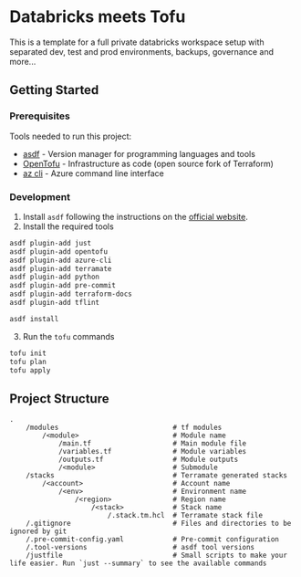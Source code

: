# Databricks meets Tofu

This is a template for a full private databricks workspace setup with separated dev, test and prod environments, backups, governance and more...

## Getting Started

### Prerequisites

Tools needed to run this project:

- [asdf](https://asdf-vm.com/) - Version manager for programming languages and tools
- [OpenTofu](https://opentofu.org/) - Infrastructure as code (open source fork of Terraform)
- [az cli](https://docs.microsoft.com/en-us/cli/azure/install-azure-cli) - Azure command line interface

### Development

1. Install `asdf` following the instructions on the [official website](https://asdf-vm.com/guide/getting-started.html).
2. Install the required tools

```bash
asdf plugin-add just
asdf plugin-add opentofu
asdf plugin-add azure-cli
asdf plugin-add terramate
asdf plugin-add python
asdf plugin-add pre-commit
asdf plugin-add terraform-docs
asdf plugin-add tflint

asdf install
```

3. Run the `tofu` commands

```bash
tofu init
tofu plan
tofu apply
```

## Project Structure

```
.
    /modules                            # tf modules
        /<module>                       # Module name
            /main.tf                    # Main module file
            /variables.tf               # Module variables
            /outputs.tf                 # Module outputs
            /<module>                   # Submodule
    /stacks                             # Terramate generated stacks
        /<account>                      # Account name
            /<env>                      # Environment name
                /<region>               # Region name
                    /<stack>            # Stack name
                        /.stack.tm.hcl  # Terramate stack file
    /.gitignore                         # Files and directories to be ignored by git
    /.pre-commit-config.yaml            # Pre-commit configuration
    /.tool-versions                     # asdf tool versions
    /justfile                           # Small scripts to make your life easier. Run `just --summary` to see the available commands
```
